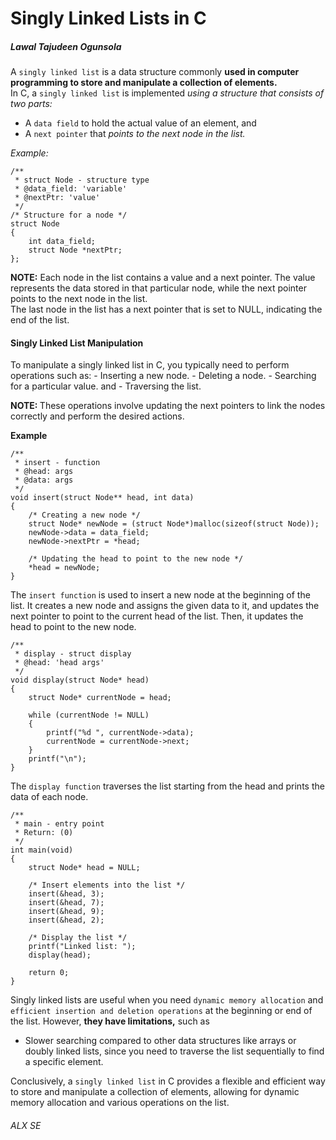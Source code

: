 <h1> Singly Linked Lists in C </h1>
<h5> Lawal Tajudeen Ogunsola </h5>

A `singly linked list` is a data structure commonly <b>used in computer programming to store and manipulate a collection of elements.</b> </br>In C, a `singly linked list` is implemented <em>using a structure that consists of two parts:</em>
- A `data field` to hold the actual value of an element, and
- A `next pointer` that <em>points to the next node in the list.</em>

<em>Example:</em>
```
/**
 * struct Node - structure type
 * @data_field: 'variable'
 * @nextPtr: 'value'
 */
/* Structure for a node */
struct Node
{
    int data_field;
    struct Node *nextPtr;
};
```

<b> NOTE:</b> Each node in the list contains a value and a next pointer. The value represents the data stored in that particular node, while the next pointer points to the next node in the list. </br>The last node in the list has a next pointer that is set to NULL, indicating the end of the list.

<h4> Singly Linked List Manipulation </h4>
To manipulate a singly linked list in C, you typically need to perform operations such as:
- Inserting a new node.
- Deleting a node.
- Searching for a particular value. and
- Traversing the list.

<b> NOTE: </b> These operations involve updating the next pointers to link the nodes correctly and perform the desired actions.

<b> Example </b>
```
/**
 * insert - function
 * @head: args
 * @data: args
 */
void insert(struct Node** head, int data)
{
    /* Creating a new node */
    struct Node* newNode = (struct Node*)malloc(sizeof(struct Node));
    newNode->data = data_field;
    newNode->nextPtr = *head;

    /* Updating the head to point to the new node */
    *head = newNode;
}
```
The `insert function` is used to insert a new node at the beginning of the list.
It creates a new node and assigns the given data to it, and updates the next pointer to point to the current head of the list. Then, it updates the head to point to the new node.

```
/**
 * display - struct display
 * @head: 'head args'
 */
void display(struct Node* head)
{
    struct Node* currentNode = head;

    while (currentNode != NULL)
    {
        printf("%d ", currentNode->data);
        currentNode = currentNode->next;
    }
    printf("\n");
}
```
The `display function` traverses the list starting from the head and prints the data of each node.


```
/**
 * main - entry point
 * Return: (0)
 */
int main(void)
{
    struct Node* head = NULL;

    /* Insert elements into the list */
    insert(&head, 3);
    insert(&head, 7);
    insert(&head, 9);
    insert(&head, 2);

    /* Display the list */
    printf("Linked list: ");
    display(head);

    return 0;
}
```

Singly linked lists are useful when you need `dynamic memory allocation` and `efficient insertion and deletion operations` at the beginning or end of the list. However, <b>they have limitations,</b> such as
- Slower searching compared to other data structures like arrays or doubly linked lists, since you need to traverse the list sequentially to find a specific element.


Conclusively, a `singly linked list` in C provides a flexible and efficient way to store and manipulate a collection of elements, allowing for dynamic memory allocation and various operations on the list.

<h6> ALX SE </h6>
